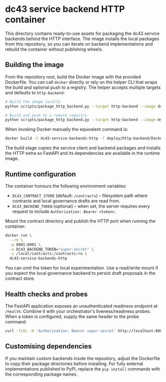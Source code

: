 # dc43 service backend HTTP container

This directory contains ready-to-use assets for packaging the dc43 service
backends behind the HTTP interface. The image installs the local packages from
this repository, so you can iterate on backend implementations and rebuild the
container without publishing wheels.

## Building the image

From the repository root, build the Docker image with the provided Dockerfile.
You can call `docker` directly or rely on the helper CLI that wraps the build
and optional push to a registry. The helper accepts multiple targets and
defaults to `http-backend`:

```bash
# Build the image locally
python scripts/package_http_backend.py --target http-backend --image dc43-service-backends-http:local

# Build and push to a remote registry
python scripts/package_http_backend.py --target http-backend --image myregistry.azurecr.io/dc43/governance:latest --push
```

When invoking Docker manually the equivalent command is:

```bash
docker build -t dc43-service-backends-http -f deploy/http-backend/Dockerfile .
```

The build stage copies the service client and backend packages and installs the
HTTP extra so FastAPI and its dependencies are available in the runtime image.

## Runtime configuration

The container honours the following environment variables:

- `DC43_CONTRACT_STORE` (default: `/contracts`) – filesystem path where
  contracts and local governance drafts are read from.
- `DC43_BACKEND_TOKEN` (optional) – when set, the server requires every request
  to include `Authorization: Bearer <token>`.

Mount the contract directory and publish the HTTP port when running the
container:

```bash
docker run \
  --rm \
  -p 8001:8001 \
  -e DC43_BACKEND_TOKEN="super-secret" \
  -v /local/contracts:/contracts:ro \
  dc43-service-backends-http
```

You can omit the token for local experimentation. Use a read/write mount if you
expect the local governance backend to persist draft proposals in the contract
store.

## Health checks and probes

The FastAPI application exposes an unauthenticated readiness endpoint at
`/health`. Combine it with your orchestrator's liveness/readiness probes. When a
token is configured, supply the same header to the probe command:

```bash
curl -fsSL -H 'Authorization: Bearer super-secret' http://localhost:8001/health
```

## Customising dependencies

If you maintain custom backends inside the repository, adjust the Dockerfile to
copy their package directories before installing. For fully external
implementations published to PyPI, replace the `pip install` commands with the
corresponding package names.
